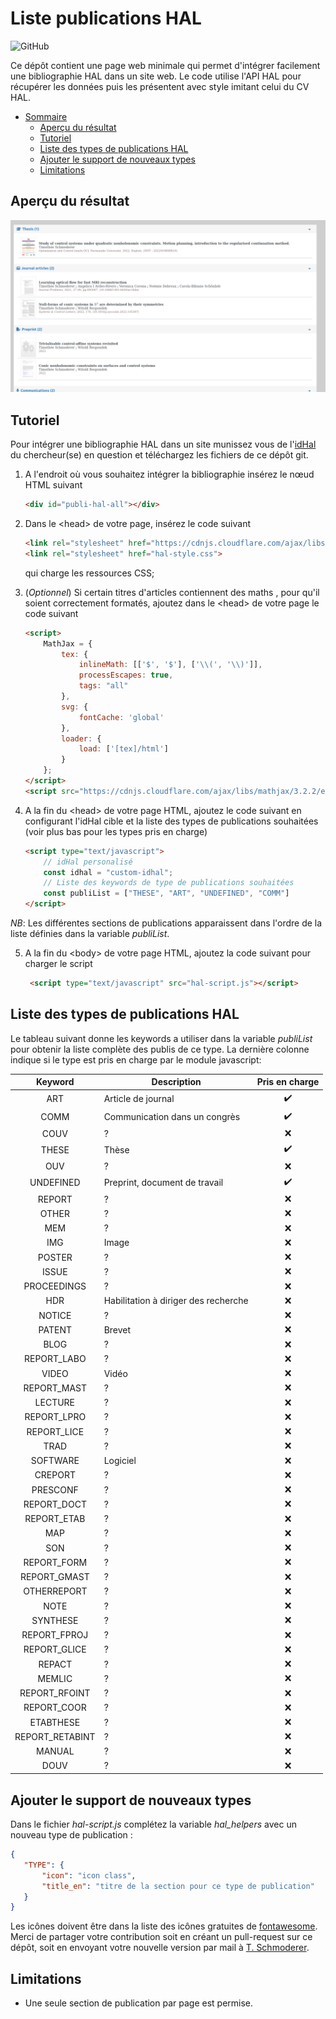 # Liste publications HAL
![GitHub](https://img.shields.io/github/license/tschmoderer/hal-publication-list?color=blue)

Ce dépôt contient une page web minimale qui permet d'intégrer facilement une bibliographie HAL dans un site web. Le code utilise l'API HAL pour récupérer les données puis les présentent avec style imitant celui du CV HAL.

- [Sommaire](#liste-publications-hal)
  * [Aperçu du résultat](#resultat)
  * [Tutoriel](#tutoriel)
  * [Liste des types de publications HAL](#liste-des-types-de-publications-hal)
  * [Ajouter le support de nouveaux types](#ajouter-le-support-de-nouveaux-types)
  * [Limitations](#limitations)

## Aperçu du résultat<a name="resultat"></a>

![Résultat](./img/result.png)

## Tutoriel

Pour intégrer une bibliographie HAL dans un site munissez vous de l'[idHal](https://doc.archives-ouvertes.fr/identifiant-auteur-idhal-cv/) du chercheur(se) en question et téléchargez les fichiers de ce dépôt git. 

1. A l'endroit où vous souhaitez intégrer la bibliographie insérez le nœud HTML suivant 

   ```html
   <div id="publi-hal-all"></div>
   ```

2. Dans le \<head> de votre page, insérez le code suivant 

   ```html
   <link rel="stylesheet" href="https://cdnjs.cloudflare.com/ajax/libs/font-awesome/6.3.0/css/all.min.css" integrity="sha512-SzlrxWUlpfuzQ+pcUCosxcglQRNAq/DZjVsC0lE40xsADsfeQoEypE+enwcOiGjk/bSuGGKHEyjSoQ1zVisanQ==" crossorigin="anonymous" referrerpolicy="no-referrer" />
   <link rel="stylesheet" href="hal-style.css">
   ```

   qui charge les ressources CSS;

3. (*Optionnel*) Si certain titres d'articles contiennent des maths , pour qu'il soient correctement formatés, ajoutez dans le \<head> de votre page le code suivant

   ```html
   <script>
       MathJax = {
           tex: {
               inlineMath: [['$', '$'], ['\\(', '\\)']],
               processEscapes: true,
               tags: "all"
           },
           svg: {
               fontCache: 'global'
           },
           loader: {
               load: ['[tex]/html']
           }
       };
   </script>
   <script src="https://cdnjs.cloudflare.com/ajax/libs/mathjax/3.2.2/es5/tex-svg.min.js" integrity="sha512-EtUjpk/hY3NXp8vfrPUJWhepp1ZbgSI10DKPzfd+3J/p2Wo89JRBvQIdk3Q83qAEhKOiFOsYfhqFnOEv23L+dA==" crossorigin="anonymous" referrerpolicy="no-referrer"></script>
   ```

4. A la fin du \<head> de votre page HTML, ajoutez le code suivant en configurant l'idHal cible et la liste des types de publications souhaitées (voir plus bas pour les types pris en charge)

   ```html
   <script type="text/javascript">
       // idHal personalisé
       const idhal = "custom-idhal";
       // Liste des keywords de type de publications souhaitées
       const publiList = ["THESE", "ART", "UNDEFINED", "COMM"]
   </script>
   ```

*NB*: Les différentes sections de publications apparaissent dans l'ordre de la liste définies dans la variable *publiList*.

5. A la fin du \<body> de votre page HTML, ajoutez la code suivant pour charger le script 


   ```html
    <script type="text/javascript" src="hal-script.js"></script>
    ```

## Liste des types de publications HAL

Le tableau suivant donne les keywords a utiliser dans la variable *publiList* pour obtenir la liste complète des publis de ce type. La dernière colonne indique si le type est pris en charge par le module javascript: 

| Keyword     | Description | Pris en charge |
| :---------: | ----------- | :------------: |
| ART         | Article de journal | :heavy_check_mark: |
| COMM        | Communication dans un congrès | :heavy_check_mark: |
| COUV        | ? | :x: |
| THESE       | Thèse | :heavy_check_mark: |
| OUV         | ? | :x: |
| UNDEFINED   | Preprint, document de travail | :heavy_check_mark: |
| REPORT      | ? | :x: |
| OTHER       | ? | :x: |
| MEM         | ? | :x: |
| IMG         | Image | :x: |
| POSTER      | ? | :x: |
| ISSUE       | ? | :x: |
| PROCEEDINGS | ? | :x: |
| HDR         | Habilitation à diriger des recherche | :x: |
| NOTICE      | ? | :x: |
| PATENT      | Brevet | :x: |
| BLOG        | ? | :x: |
| REPORT_LABO | ? | :x: |
| VIDEO       | Vidéo | :x: |
| REPORT_MAST | ? | :x: |
| LECTURE     | ? | :x: |
| REPORT_LPRO | ? | :x: |
| REPORT_LICE | ? | :x: |
| TRAD        | ? | :x: |
| SOFTWARE    | Logiciel | :x: |
| CREPORT     | ? | :x: |
| PRESCONF    | ? | :x: |
| REPORT_DOCT | ? | :x: |
| REPORT_ETAB | ? | :x: |
| MAP | ? | :x: |
| SON | ? | :x: |
| REPORT_FORM | ? | :x: |
| REPORT_GMAST | ? | :x: |
| OTHERREPORT | ? | :x: |
| NOTE | ? | :x: |
| SYNTHESE | ? | :x: |
| REPORT_FPROJ | ? | :x: |
| REPORT_GLICE | ? | :x: |
| REPACT | ? | :x: |
| MEMLIC | ? | :x: |
| REPORT_RFOINT | ? | :x: |
| REPORT_COOR | ? | :x: |
| ETABTHESE | ? | :x: |
| REPORT_RETABINT | ? | :x: |
| MANUAL | ? | :x: |
| DOUV | ? | :x: |

## Ajouter le support de nouveaux types

Dans le fichier *hal-script.js* complétez la variable *hal_helpers* avec un nouveau type de publication : 

```json
{
   "TYPE": {
       "icon": "icon class",
       "title_en": "titre de la section pour ce type de publication"
   }
}
```

Les icônes doivent être dans la liste des icônes gratuites de [fontawesome](https://fontawesome.com/icons). Merci de partager votre contribution soit en créant un pull-request sur ce dépôt, soit en envoyant votre nouvelle version par mail à [T. Schmoderer](mailto:timothee.schmoderer@insa-rouen.fr).

## Limitations

- Une seule section de publication par page est permise. 
